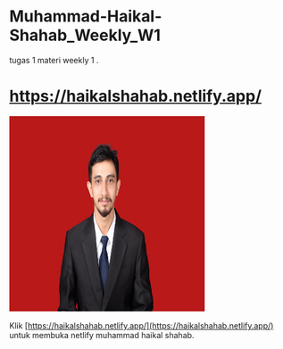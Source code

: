 # Muhammad-Haikal-Shahab_Weekly_W1
tugas 1 materi weekly 1 . 


# https://haikalshahab.netlify.app/

<img src="style/image/haikal.jpg" width="350" height="350">

Klik [https://haikalshahab.netlify.app/](https://haikalshahab.netlify.app/) untuk membuka netlify muhammad haikal shahab. 